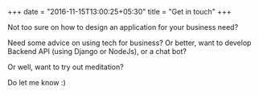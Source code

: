 +++
date = "2016-11-15T13:00:25+05:30"
title = "Get in touch"
+++

Not too sure on how to design an application for your business need?

Need some advice on using tech for business? Or better, want to develop Backend API (using Django or NodeJs), or a chat bot?

Or well, want to try out meditation?

Do let me know :)